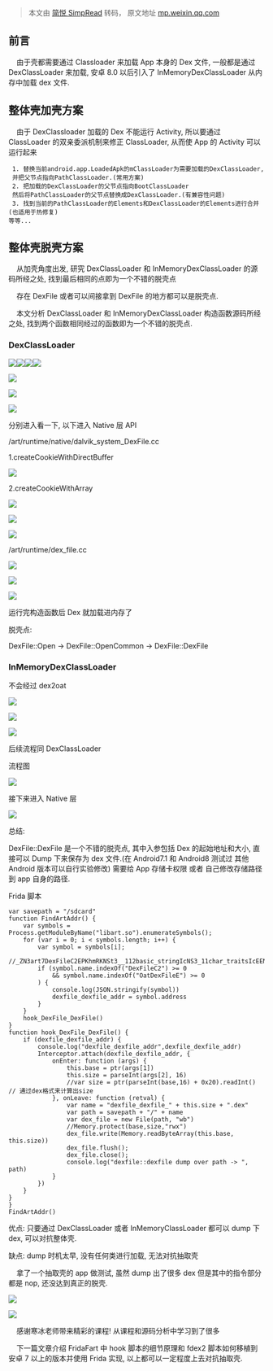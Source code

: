 > 本文由 [简悦 SimpRead](http://ksria.com/simpread/) 转码， 原文地址 [mp.weixin.qq.com](https://mp.weixin.qq.com/s/FSRIEr9pgyXSImjfUD3t_Q)

前言
--

    由于壳都需要通过 Classloader 来加载 App 本身的 Dex 文件, 一般都是通过 DexClassLoader 来加载, 安卓 8.0 以后引入了 InMemoryDexClassLoader 从内存中加载 dex 文件.

整体壳加壳方案
-------

    由于 DexClassloader 加载的 Dex 不能运行 Activity, 所以要通过 ClassLoader 的双亲委派机制来修正 ClassLoader, 从而使 App 的 Activity 可以运行起来

```
 1. 替换当前android.app.LoadedApk的mClassLoader为需要加载的DexClassLoader,
 并把父节点指向PathClassLoader.(常用方案)
 2. 把加载的DexClassLoader的父节点指向BootClassLoader
 然后将PathClassLoader的父节点替换成DexClassLoader.(有兼容性问题)
 3. 找到当前的PathClassLoader的Elements和DexClassLoader的Elements进行合并(也适用于热修复)
等等...

```

整体壳脱壳方案
-------

    从加壳角度出发, 研究 DexClassLoader 和 InMemoryDexClassLoader 的源码所经之处, 找到最后相同的点即为一个不错的脱壳点

    存在 DexFile 或者可以间接拿到 DexFile 的地方都可以是脱壳点.

    本文分析 DexClassLoader 和 InMemoryDexClassLoader 构造函数源码所经之处, 找到两个函数相同经过的函数即为一个不错的脱壳点.

### DexClassLoader

![](https://mmbiz.qpic.cn/mmbiz_png/J7WeDiaX8bpS1mOllQ3KSBURTdsvGQFECibSzD27d1KMJdAC1C32HqTyYJKLNbK2bc4TibYrGFfiaV4XrT6ia1XlH5Q/640?wx_fmt=png)![](https://mmbiz.qpic.cn/mmbiz_png/J7WeDiaX8bpS1mOllQ3KSBURTdsvGQFECrFh4DTtHNokasY53cLERqBuHoMuKLJJ3vLtnJKEAh6fruOibsT9SpPQ/640?wx_fmt=png)![](https://mmbiz.qpic.cn/mmbiz_png/J7WeDiaX8bpS1mOllQ3KSBURTdsvGQFECqNcmyOCOhjwnRDBOlEb3MK6OttLzGZfEdDrMUbKeFFYteasz6mJiaUw/640?wx_fmt=png)![](https://mmbiz.qpic.cn/mmbiz_png/J7WeDiaX8bpS1mOllQ3KSBURTdsvGQFECsMzC8Yo2adG30OALCFvaiciaCErYztNNO8WwmWbMX2yBtT9QmeFRMDyg/640?wx_fmt=png)

![](https://mmbiz.qpic.cn/mmbiz_png/J7WeDiaX8bpS1mOllQ3KSBURTdsvGQFECuibwwdl1zuWNgoZT205kGbRcGmp24SMxo2RANP3mBn1Nlw5jJhBT4tA/640?wx_fmt=png)

![](https://mmbiz.qpic.cn/mmbiz_png/J7WeDiaX8bpS1mOllQ3KSBURTdsvGQFECVDf5SDrGRIdYxHJ8AcUibnRwWZibLUhQbxibaiatkra2EtZUw0gmtib25JA/640?wx_fmt=png)

![](https://mmbiz.qpic.cn/mmbiz_png/J7WeDiaX8bpS1mOllQ3KSBURTdsvGQFECVDf5SDrGRIdYxHJ8AcUibnRwWZibLUhQbxibaiatkra2EtZUw0gmtib25JA/640?wx_fmt=png)

分别进入看一下, 以下进入 Native 层 API

/art/runtime/native/dalvik_system_DexFile.cc

1.createCookieWithDirectBuffer

![](https://mmbiz.qpic.cn/mmbiz_png/J7WeDiaX8bpS1mOllQ3KSBURTdsvGQFECaHbfuqgc46aXPsOczzHugolLOQ92sTJoBLgJXtQtIEpE8C8iaIMElvw/640?wx_fmt=png)

2.createCookieWithArray

![](https://mmbiz.qpic.cn/mmbiz_png/J7WeDiaX8bpS1mOllQ3KSBURTdsvGQFECHE7zrxwn46uUm61SUPJt2PwD7ktqUAaDsyxVP319qeawXFZugA2xGQ/640?wx_fmt=png)

![](https://mmbiz.qpic.cn/mmbiz_png/J7WeDiaX8bpS1mOllQ3KSBURTdsvGQFECPZ5ictdz8QvcvT0VRpo9hjR5vPnmWmB8hxFRjvC13zDptpJogrMf5hA/640?wx_fmt=png)

![](https://mmbiz.qpic.cn/mmbiz_png/J7WeDiaX8bpS1mOllQ3KSBURTdsvGQFECm8KBLVKrYCnJamiadFSKUGGFOOqVOWquTWL3XgfDqLdBm6T3zZcF4gg/640?wx_fmt=png)

/art/runtime/dex_file.cc

![](https://mmbiz.qpic.cn/mmbiz_png/J7WeDiaX8bpS1mOllQ3KSBURTdsvGQFEClqnENuWqvkFWxguzDahtn4pGQJ3icFuf3oC6wcicEJxwg6Lp4dVTDYYg/640?wx_fmt=png)

![](https://mmbiz.qpic.cn/mmbiz_png/J7WeDiaX8bpS1mOllQ3KSBURTdsvGQFECettJGGmjtTicyHeicfXLGQ0yyiaSJOPZxAgYEtPWyozLp2mNHX6ENtFcg/640?wx_fmt=png)

![](https://mmbiz.qpic.cn/mmbiz_png/J7WeDiaX8bpS1mOllQ3KSBURTdsvGQFECyhWqHmQuyoQmObAJfia00UhxjIKsoFFLmvJs195TxlKqYibfKl690Tfw/640?wx_fmt=png)

运行完构造函数后 Dex 就加载进内存了

脱壳点:

DexFile::Open -> DexFile::OpenCommon -> DexFile::DexFile

### InMemoryDexClassLoader

不会经过 dex2oat

![](https://mmbiz.qpic.cn/mmbiz_png/J7WeDiaX8bpS1mOllQ3KSBURTdsvGQFECL9rWBTuQzIPnNIzZPliaCqIoDTEYaXuAwY4YAkSGueFaF8Wws8xf72g/640?wx_fmt=png)

![](https://mmbiz.qpic.cn/mmbiz_png/J7WeDiaX8bpS1mOllQ3KSBURTdsvGQFECpMibS8Ljh4GguhFIpjF0V6jMibl5FMyNE8ibkuyEo10CWiaESSEUq4YOzA/640?wx_fmt=png)

![](https://mmbiz.qpic.cn/mmbiz_png/J7WeDiaX8bpS1mOllQ3KSBURTdsvGQFECaCumniadNuicDRlukPKeqF0rqP8gmG0BnyhE35M0Fok2Snr9ic2IROQnw/640?wx_fmt=png)

后续流程同 DexClassLoader

流程图

![](https://mmbiz.qpic.cn/mmbiz_png/J7WeDiaX8bpS1mOllQ3KSBURTdsvGQFEC1CbndXr3BKhKdfpDokAQP1eCVIRuxuhNXBH2GTMEroT33HN3VziaJ3w/640?wx_fmt=png)

接下来进入 Native 层

![](https://mmbiz.qpic.cn/mmbiz_png/J7WeDiaX8bpS1mOllQ3KSBURTdsvGQFECRe6vNx7UNkRH7n4GHzl5LuMiaHibZAfzylw5zJeQZiczIiaahF64tPcibfw/640?wx_fmt=png)

总结:

DexFile::DexFile 是一个不错的脱壳点, 其中入参包括 Dex 的起始地址和大小, 直接可以 Dump 下来保存为 dex 文件.(在 Android7.1 和 Android8 测试过 其他 Android 版本可以自行实验修改) 需要给 App 存储卡权限 或者 自己修改存储路径到 app 自身的路径.

Frida 脚本

```
var savepath = "/sdcard"
function FindArtAddr() {
    var symbols = Process.getModuleByName("libart.so").enumerateSymbols();
    for (var i = 0; i < symbols.length; i++) {
        var symbol = symbols[i];
      //_ZN3art7DexFileC2EPKhmRKNSt3__112basic_stringIcNS3_11char_traitsIcEENS3_9allocatorIcEEEEjPKNS_10OatDexFileE
        if (symbol.name.indexOf("DexFileC2") >= 0
            && symbol.name.indexOf("OatDexFileE") >= 0
        ) {
            console.log(JSON.stringify(symbol))
            dexfile_dexfile_addr = symbol.address
        }
    }
    hook_DexFile_DexFile()
}
function hook_DexFile_DexFile() {
    if (dexfile_dexfile_addr) {
        console.log("dexfile_dexfile_addr",dexfile_dexfile_addr)
        Interceptor.attach(dexfile_dexfile_addr, {
            onEnter: function (args) {
                this.base = ptr(args[1])
                this.size = parseInt(args[2], 16)
                //var size = ptr(parseInt(base,16) + 0x20).readInt() // 通过dex格式来计算出size
            }, onLeave: function (retval) {
                var name = "dexfile_dexfile_" + this.size + ".dex"
                var path = savepath + "/" + name
                var dex_file = new File(path, "wb")
                //Memory.protect(base,size,"rwx")
                dex_file.write(Memory.readByteArray(this.base, this.size))
                dex_file.flush();
                dex_file.close();
                console.log("dexfile::dexfile dump over path -> ", path)
            }
        })
    }
}
}
FindArtAddr()

```

优点: 只要通过 DexClassLoader 或者 InMemoryClassLoader 都可以 dump 下 dex, 可以对抗整体壳.

缺点: dump 时机太早, 没有任何类进行加载, 无法对抗抽取壳

    拿了一个抽取壳的 app 做测试, 虽然 dump 出了很多 dex 但是其中的指令部分都是 nop, 还没达到真正的脱壳.

![](https://mmbiz.qpic.cn/mmbiz_png/J7WeDiaX8bpS1mOllQ3KSBURTdsvGQFECnB4G3Vx6uiagYiaFMZcufdMBaN0SxYr5vE8jKtqjZWXlaGtAic7IgVozg/640?wx_fmt=png)

![](https://mmbiz.qpic.cn/mmbiz_png/J7WeDiaX8bpS1mOllQ3KSBURTdsvGQFECnyekzjVFdEaKlrRTmw35CtzWkIyYibUfXc6MkyVmUdnaRMoQfjN4kkg/640?wx_fmt=png)

    感谢寒冰老师带来精彩的课程! 从课程和源码分析中学习到了很多

    下一篇文章介绍 FridaFart 中 hook 脚本的细节原理和 fdex2 脚本如何移植到安卓 7 以上的版本并使用 Frida 实现, 以上都可以一定程度上去对抗抽取壳.